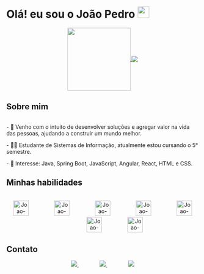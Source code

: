 # Olá! eu sou o João Pedro <img src="https://raw.githubusercontent.com/iampavangandhi/iampavangandhi/master/gifs/Hi.gif" width="30px">

<p align="center">
  <a href="https://github.com/joaocarvalhop">
    <img
      align="center"
      height="165"
      src="https://github-readme-stats.vercel.app/api?username=joaocarvalhop&show_icons=true&theme=dracula&include_all_commits=true&count_private=true"
    />
  </a>
  <a href="https://github.com/joaocarvalhop/github-readme-stats">
    <img
      align="center"
      src="https://github-readme-stats.vercel.app/api/top-langs/?username=joaocarvalhop&layout=compact&langs_count=7&theme=dracula"
    />
  </a>
</p>

## Sobre mim  
<div>
  <img align="center"/>
  <p> - 💭 Venho com o intuito de desenvolver soluções e agregar valor na vida das pessoas, ajudando a construir um mundo melhor. </p>
  <p> - 👨‍🎓 Estudante de Sistemas de Informação, atualmente estou cursando o 5° semestre. </p>
  <p> - 🎯 Interesse: Java, Spring Boot, JavaScript, Angular, React, HTML e CSS. </p>
</div>
 
## Minhas habilidades
<div align="center"><br>
  <img alt="Joao-Java" height="40" src="https://cdn.jsdelivr.net/gh/devicons/devicon/icons/java/java-original.svg">
  &nbsp;&nbsp;&nbsp;&nbsp;&nbsp;&nbsp;&nbsp;&nbsp;&nbsp;&nbsp;&nbsp;&nbsp;&nbsp;&nbsp;&nbsp;
  <img alt="Joao-Spring" height="40" src="https://cdn.jsdelivr.net/gh/devicons/devicon/icons/spring/spring-original.svg">
  &nbsp;&nbsp;&nbsp;&nbsp;&nbsp;&nbsp;&nbsp;&nbsp;&nbsp;&nbsp;&nbsp;&nbsp;&nbsp;&nbsp;&nbsp;
  <img alt="Joao-Js" height="40" src="https://cdn.jsdelivr.net/gh/devicons/devicon/icons/javascript/javascript-plain.svg">
  &nbsp;&nbsp;&nbsp;&nbsp;&nbsp;&nbsp;&nbsp;&nbsp;&nbsp;&nbsp;&nbsp;&nbsp;&nbsp;&nbsp;&nbsp;
  <img alt="Joao-React" height="40" src="https://cdn.jsdelivr.net/gh/devicons/devicon/icons/react/react-original.svg">
  &nbsp;&nbsp;&nbsp;&nbsp;&nbsp;&nbsp;&nbsp;&nbsp;&nbsp;&nbsp;&nbsp;&nbsp;&nbsp;&nbsp;&nbsp;
  <img alt="Joao-Angular" height="40" src="https://cdn.jsdelivr.net/gh/devicons/devicon/icons/angularjs/angularjs-plain.svg">
  &nbsp;&nbsp;&nbsp;&nbsp;&nbsp;&nbsp;&nbsp;&nbsp;&nbsp;&nbsp;&nbsp;&nbsp;&nbsp;&nbsp;&nbsp;
  <img alt="Joao-HTML" height="40" src="https://cdn.jsdelivr.net/gh/devicons/devicon/icons/html5/html5-plain.svg">
  &nbsp;&nbsp;&nbsp;&nbsp;&nbsp;&nbsp;&nbsp;&nbsp;&nbsp;&nbsp;&nbsp;&nbsp;&nbsp;&nbsp;&nbsp;
  <img alt="Joao-CSS" height="40" src="https://cdn.jsdelivr.net/gh/devicons/devicon/icons/css3/css3-plain.svg">
</div>
  
## Contato 
<p align="center">
    <a href="https://github.com/joaocarvalhop">
        <img  src="https://img.shields.io/badge/github-%23100000.svg?&style=for-the-badge&logo=github&logoColor=white&link=https://github.com/joaocarvalhop">
    </a>
    &nbsp;&nbsp;&nbsp;&nbsp;&nbsp;&nbsp;&nbsp;&nbsp;&nbsp;&nbsp;&nbsp;&nbsp;&nbsp;
    <a href="malito:jppcarvalho8@gmail.com">
        <img src="https://img.shields.io/badge/gmail-D14836?&style=for-the-badge&logo=gmail&logoColor=white&link=malito:jppcarvalho8@gmail.com">
    </a>
    &nbsp;&nbsp;&nbsp;&nbsp;&nbsp;&nbsp;&nbsp;&nbsp;&nbsp;&nbsp;&nbsp;&nbsp;&nbsp;
    <a href="https://www.linkedin.com/in/joaocarvalhopedro">
        <img src="https://img.shields.io/badge/linkedin-%230077B5.svg?&style=for-the-badge&logo=linkedin&logoColor=white&link=https://www.linkedin.com/in/joaocarvalhopedro">
    </a>
</p>
